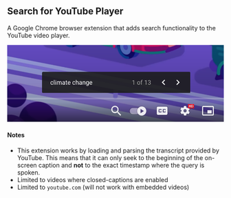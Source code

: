## Search for YouTube Player ##

A Google Chrome browser extension that adds search functionality to the YouTube video player.

![screenshot](src/img/screenshot.png)

#### Notes ####

* This extension works by loading and parsing the transcript provided by YouTube. This means that it can only seek to the beginning of the on-screen caption and **not** to the exact timestamp where the query is spoken.
* Limited to videos where closed-captions are enabled
* Limited to `youtube.com` (will not work with embedded videos)
